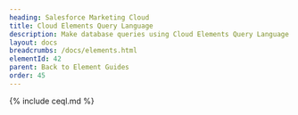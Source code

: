 ```yaml
---
heading: Salesforce Marketing Cloud
title: Cloud Elements Query Language
description: Make database queries using Cloud Elements Query Language.
layout: docs
breadcrumbs: /docs/elements.html
elementId: 42
parent: Back to Element Guides
order: 45
---
```


{% include ceql.md %}
